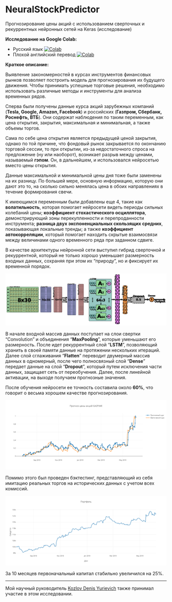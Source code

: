 # NeuralStockPredictor
Прогнозирование цены акций с использованием сверточных и рекуррентных нейронных сетей на Keras (исследование)


**Исследование на Google Colab:**
- Русский язык [![Colab](https://camo.githubusercontent.com/52feade06f2fecbf006889a904d221e6a730c194/68747470733a2f2f636f6c61622e72657365617263682e676f6f676c652e636f6d2f6173736574732f636f6c61622d62616467652e737667)](https://colab.research.google.com/github/tg-bomze/NeuralStockPredictor/blob/master/NeuralStockPredictor_Rus.ipynb)
- Плохой английский перевод [![Colab](https://camo.githubusercontent.com/52feade06f2fecbf006889a904d221e6a730c194/68747470733a2f2f636f6c61622e72657365617263682e676f6f676c652e636f6d2f6173736574732f636f6c61622d62616467652e737667)](https://colab.research.google.com/github/tg-bomze/NeuralStockPredictor/blob/master/NeuralStockPredictor_Eng.ipynb)


**Краткое описание:**

Выявление закономерностей в курсах инструментов финансовых рынков позволяет построить модель для прогнозирования их будущего движения. Чтобы принимать успешные торговые решения, необходимо использовать различные методы и инструменты для анализа временных рядов.

Сперва были получены данные курса акций зарубежных компаний (**Tesla, Google, Amazon, Facebook**) и российских (**Газпром, Сбербанк, Роснефть, ВТБ**). Они содержат наблюдения по таким переменным, как цена открытия, закрытия, максимальная и минимальная, а также объемы торгов.

Сама по себе цена открытия является предыдущей ценой закрытия, однако по той причине, что фондовый рынок закрывается по окончанию торговой сессии, то при открытии, из-за недостаточного спроса на предложение (ну или наоборот), возникает разрыв между ценами, называемый **гэпом**. Он, в дальнейшем, и использовался нейросетью вместо цены открытия.

Данные максимальной и минимальной цены дня тоже были заменены на их разницу. По большей мере, основную информацию, которую они дают это то, на сколько сильно менялась цена в обоих направлениях в течение формирования свечи.

К имеющимся переменным были добавлены еще 4, такие как **волатильность**, которая помогает нейросети видеть периоды сильных колебаний цены; **коэффициент стохастического осциллятора**, демонстрирующий зоны перекупленности и перепроданности инструмента; **разница двух экспоненциальных скользящих средних**, показывающая локальные тренды; а также **коэффициент автокорреляции**, который помогает находить скрытые взаимосвязи между величинами одного временного ряда при заданном сдвиге.

В качестве архитектуры нейронной сети выступил гибрид сверточной и рекуррентной, который не только хорошо уменьшает размерность входных данных, сохраняя при этом их “природу”, но и фиксирует их временной порядок.

![architecture](architecture.png)

В начале входной массив данных поступает на слои свертки “Convolution” и объединения “**MaxPooling**”, которые уменьшают его размерность. После идет рекуррентный слой “**LSTM**”, позволяющий хранить в своей памяти данные на протяжении нескольких итераций. Далее слой сглаживания “**Flatten**” переводит двумерный массив данных в одномерный, после чего полносвязный слой “**Dense**” передает данные на слой “**Dropout**”, который путем исключения части данных, защищает сеть от переобучения. Далее, после линейной активации, на выходе получаем прогнозные значения.

После обучения нейросети ее точность составила около **60%**, что говорит о весьма хорошем качестве прогнозирования.

![forecasting](forecasting.png)

Помимо этого был проведен бэктестинг, представляющий из себя имитацию реальных торгов на исторических данных с учетом всех комиссий.

![portfolio](portfolio.png)

За 10 месяцев первоначальный капитал стабильно увеличился на 25%.

---

Мой научный руководитель [Kozlov Denis Yurievich](mailto:dyk.barnaul@gmail.com) также принимал участие в этом исследовании.


